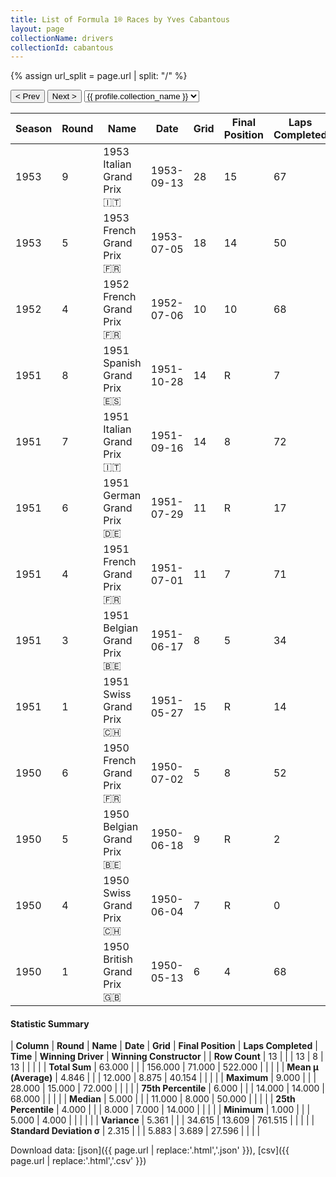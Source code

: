 ```yaml
---
title: List of Formula 1® Races by Yves Cabantous
layout: page
collectionName: drivers
collectionId: cabantous
---
```


{% assign url_split = page.url | split: "/" %}
<div id="collection-navigation">
<button onclick="selector.options[selector.selectedIndex-1].value && (window.location = selector.options[selector.selectedIndex-1].value);">&lt; Prev</button>
<button onclick="selector.options[selector.selectedIndex+1].value && (window.location = selector.options[selector.selectedIndex+1].value);">Next &gt;</button>
<select id="selector" onchange="this.options[this.selectedIndex].value && (window.location = this.options[this.selectedIndex].value);">
  {% for collectionId in site.data[page.collectionName].refs %}
    {% if collectionId == page.collectionId %}
      {% assign selected = "selected" %}
    {% else %}
      {% assign selected = "" %}
    {% endif %}
    {% assign profile = site.data[page.collectionName][collectionId].profile %}
    <option value="/f1/{{ page.collectionName }}/{{ collectionId }}/{{ url_split[4] }}" {{ selected }}>{{ profile.collection_name }}</option>
  {% endfor %}
</select>
</div>

| Season | Round | Name | Date | Grid | Final Position | Laps Completed | Time | Winning Driver | Winning Constructor |
|--|--|--|--|--|--|--|--|--|--|
| 1953 | 9 | 1953 Italian Grand Prix 🇮🇹 | 1953-09-13 | 28 | 15 | 67 |   | Juan Fangio 🇦🇷 | Maserati 🇮🇹 |
| 1953 | 5 | 1953 French Grand Prix 🇫🇷 | 1953-07-05 | 18 | 14 | 50 |   | Mike Hawthorn 🇬🇧 | Ferrari 🇮🇹 |
| 1952 | 4 | 1952 French Grand Prix 🇫🇷 | 1952-07-06 | 10 | 10 | 68 |   | Alberto Ascari 🇮🇹 | Ferrari 🇮🇹 |
| 1951 | 8 | 1951 Spanish Grand Prix 🇪🇸 | 1951-10-28 | 14 | R | 7 |   | Juan Fangio 🇦🇷 | Alfa Romeo 🇮🇹 |
| 1951 | 7 | 1951 Italian Grand Prix 🇮🇹 | 1951-09-16 | 14 | 8 | 72 |   | Alberto Ascari 🇮🇹 | Ferrari 🇮🇹 |
| 1951 | 6 | 1951 German Grand Prix 🇩🇪 | 1951-07-29 | 11 | R | 17 |   | Alberto Ascari 🇮🇹 | Ferrari 🇮🇹 |
| 1951 | 4 | 1951 French Grand Prix 🇫🇷 | 1951-07-01 | 11 | 7 | 71 |   | Juan Fangio 🇦🇷 | Alfa Romeo 🇮🇹 |
| 1951 | 3 | 1951 Belgian Grand Prix 🇧🇪 | 1951-06-17 | 8 | 5 | 34 |   | Nino Farina 🇮🇹 | Alfa Romeo 🇮🇹 |
| 1951 | 1 | 1951 Swiss Grand Prix 🇨🇭 | 1951-05-27 | 15 | R | 14 |   | Juan Fangio 🇦🇷 | Alfa Romeo 🇮🇹 |
| 1950 | 6 | 1950 French Grand Prix 🇫🇷 | 1950-07-02 | 5 | 8 | 52 |   | Juan Fangio 🇦🇷 | Alfa Romeo 🇮🇹 |
| 1950 | 5 | 1950 Belgian Grand Prix 🇧🇪 | 1950-06-18 | 9 | R | 2 |   | Juan Fangio 🇦🇷 | Alfa Romeo 🇮🇹 |
| 1950 | 4 | 1950 Swiss Grand Prix 🇨🇭 | 1950-06-04 | 7 | R | 0 |   | Nino Farina 🇮🇹 | Alfa Romeo 🇮🇹 |
| 1950 | 1 | 1950 British Grand Prix 🇬🇧 | 1950-05-13 | 6 | 4 | 68 |   | Nino Farina 🇮🇹 | Alfa Romeo 🇮🇹 |

#### Statistic Summary

| **Column** | **Round** | **Name** | **Date** | **Grid** | **Final Position** | **Laps Completed** | **Time** | **Winning Driver** | **Winning Constructor** |
| **Row Count** | 13 |  |  | 13 | 8 | 13 |  |  |  |
| **Total Sum** | 63.000 |  |  | 156.000 | 71.000 | 522.000 |  |  |  |
| **Mean μ (Average)** | 4.846 |  |  | 12.000 | 8.875 | 40.154 |  |  |  |
| **Maximum** | 9.000 |  |  | 28.000 | 15.000 | 72.000 |  |  |  |
| **75th Percentile** | 6.000 |  |  | 14.000 | 14.000 | 68.000 |  |  |  |
| **Median** | 5.000 |  |  | 11.000 | 8.000 | 50.000 |  |  |  |
| **25th Percentile** | 4.000 |  |  | 8.000 | 7.000 | 14.000 |  |  |  |
| **Minimum** | 1.000 |  |  | 5.000 | 4.000 |  |  |  |  |
| **Variance** | 5.361 |  |  | 34.615 | 13.609 | 761.515 |  |  |  |
| **Standard Deviation σ** | 2.315 |  |  | 5.883 | 3.689 | 27.596 |  |  |  |

Download data: [json]({{ page.url | replace:'.html','.json' }}), [csv]({{ page.url | replace:'.html','.csv' }})

